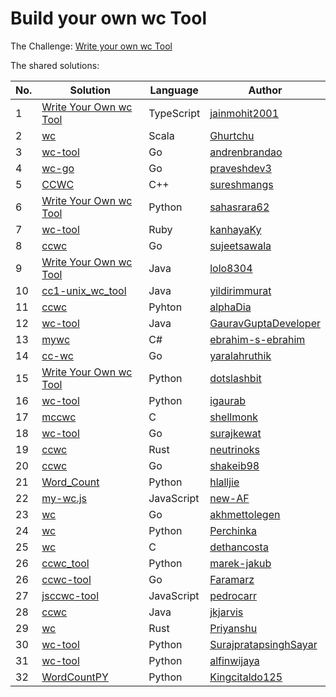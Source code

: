 # Build your own wc Tool

The Challenge: [Write your own wc Tool](https://codingchallenges.fyi/challenges/challenge-wc)

The shared solutions:

| No. | Solution | Language | Author |
|-----|----------|----------|--------|
| 1 | [Write Your Own wc Tool](https://github.com/jainmohit2001/coding-challenges/tree/master/src/1) | TypeScript | [jainmohit2001](https://github.com/jainmohit2001/) |
| 2 | [wc](https://github.com/Ghurtchu/wc) | Scala | [Ghurtchu](https://github.com/Ghurtchu/wc) |
| 3 | [wc-tool](https://github.com/andrenbrandao/wc-tool) | Go | [andrenbrandao](https://github.com/andrenbrandao) |
| 4 | [wc-go](https://github.com/praveshdev3/wc-go) | Go | [praveshdev3](https://github.com/praveshdev3/) |
| 5 | [CCWC](https://github.com/sureshmangs/Build-Your-Own-X/tree/main/ccwc/C%2B%2B) | C++ | [sureshmangs](https://github.com/sureshmangs) |
| 6 | [Write Your Own wc Tool](https://github.com/sahasrara62/codingchallenges.fyi/tree/main/word_count) | Python | [sahasrara62](https://github.com/sahasrara62/) |
| 7 | [wc-tool](https://github.com/kanhayaKy/wc-tool) | Ruby | [kanhayaKy](https://github.com/kanhayaKy) |
| 8 | [ccwc](https://github.com/sujeetsawala/ccwc) | Go | [sujeetsawala](https://github.com/sujeetsawala) |
| 9 | [Write Your Own wc Tool](https://github.com/lolo8304/coding-challenge/tree/main/no-1) | Java | [lolo8304 ](https://github.com/lolo8304) |
| 10 | [cc1-unix_wc_tool](https://github.com/yildirimmurat/cc1-unix_wc_tool) | Java | [yildirimmurat](https://github.com/yildirimmurat) |
| 11 | [ccwc](https://github.com/alphaDia/ccwc) | Pyhton | [alphaDia](https://github.com/alphaDia/) |
| 12 | [wc-tool](https://github.com/GauravGuptaDeveloper/Coding-Challenges/tree/wc-tool/wc-tool) | Java | [GauravGuptaDeveloper](https://github.com/GauravGuptaDeveloper) |
| 13 | [mywc](https://github.com/ebrahim-s-ebrahim/mywc) | C# | [ebrahim-s-ebrahim](https://github.com/ebrahim-s-ebrahim) |
| 14 | [cc-wc](https://github.com/yaralahruthik/cc-wc) | Go | [yaralahruthik](https://github.com/yaralahruthik) |
| 15 | [Write Your Own wc Tool](https://github.com/dotslashbit/coding-challenges/tree/main/write_your_own_wc_tool) | Python | [dotslashbit](https://github.com/dotslashbit) |
| 16 | [wc-tool](https://github.com/igaurab/cc/tree/main/wc-tool) | Python | [igaurab](https://github.com/igaurab) |
| 17 | [mccwc](https://github.com/shellmonk/mccwc) | C | [shellmonk](https://github.com/shellmonk) |
| 18 | [wc-tool](https://github.com/surajkewat/wc-tool) | Go | [surajkewat](https://github.com/surajkewat) |
| 19 | [ccwc](https://github.com/neutrinoks/CodingChallenge/tree/main/ccwc) | Rust | [neutrinoks](https://github.com/neutrinoks) |
| 20 | [ccwc](https://github.com/shakeib98/ccwc) | Go | [shakeib98](https://github.com/shakeib98) |
| 21 | [Word_Count](https://github.com/hlalljie/Word_Count) | Python | [hlalljie](https://github.com/hlalljie) |
| 22 | [my-wc.js](https://github.com/new-AF/my-wc.js) | JavaScript | [new-AF](https://github.com/new-AF) |
| 23 | [wc](https://github.com/akhmettolegen/wc) | Go | [akhmettolegen](https://github.com/akhmettolegen) |
| 24 | [wc](https://github.com/Perchinka/WC-coding-challenges) | Python | [Perchinka](https://github.com/Perchinka) |
| 25 | [wc](https://github.com/dethancosta/ccwc) | C | [dethancosta](https://github.com/dethancosta) |
| 26 | [ccwc_tool](https://github.com/marek-jakub/ccwc_tool) | Python | [marek-jakub](https://github.com/marek-jakub) |
| 26 | [ccwc-tool](https://github.com/faramarzaf/ccwc-tool) | Go | [Faramarz](https://github.com/faramarzaf) |
| 27 | [jsccwc-tool](https://github.com/pedrocarr/jsccwc-tool) | JavaScript | [pedrocarr](https://github.com/pedrocarr) |
| 28 | [ccwc](https://github.com/jkjarvis/John_crickett_coding_challenges/tree/main/challenge_1_wc) | Java | [jkjarvis](https://github.com/jkjarvis) |
| 29 | [wc](https://github.com/indierusty/wc) | Rust | [Priyanshu](https://github.com/indierusty) |
| 30 | [wc-tool](https://github.com/SurajpratapsinghSayar/wc-tool) | Python | [SurajpratapsinghSayar](https://github.com/SurajpratapsinghSayar) |
| 31 | [wc-tool](https://github.com/alfinwijaya/wc-tool) | Python | [alfinwijaya](https://github.com/alfinwijaya) |
| 32 | [WordCountPY](https://github.com/Kingcitaldo125/WordCountPY) | Python | [Kingcitaldo125](https://github.com/Kingcitaldo125) |
